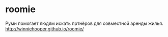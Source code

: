 # roomie
Руми помогает людям искать пртнёров для совместной аренды жилья.
http://winniehooper.github.io/roomie/

